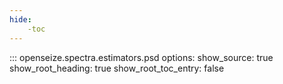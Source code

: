 ```yaml
---
hide:
    -toc
---
```


::: openseize.spectra.estimators.psd
    options:
        show_source:
            true
        show_root_heading:
            true
        show_root_toc_entry:
            false

